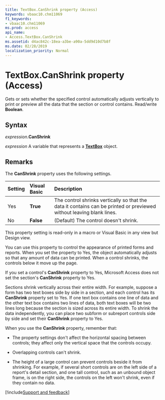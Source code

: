```yaml
---
title: TextBox.CanShrink property (Access)
keywords: vbaac10.chm11069
f1_keywords:
- vbaac10.chm11069
ms.prod: access
api_name:
- Access.TextBox.CanShrink
ms.assetid: d4ac842c-18ea-a3be-a90a-5dd9d10d7b8f
ms.date: 02/28/2019
localization_priority: Normal
---
```



# TextBox.CanShrink property (Access)

Gets or sets whether the specified control automatically adjusts vertically to print or preview all the data that the section or control contains. Read/write **Boolean**.


## Syntax

_expression_.**CanShrink**

_expression_ A variable that represents a **[TextBox](Access.TextBox.md)** object.


## Remarks

The **CanShrink** property uses the following settings.

|Setting|Visual Basic|Description|
|:-----|:-----|:-----|
|Yes|**True**|The control shrinks vertically so that the data it contains can be printed or previewed without leaving blank lines.|
|No|**False**|(Default) The control doesn't shrink.|

This property setting is read-only in a macro or Visual Basic in any view but Design view.

You can use this property to control the appearance of printed forms and reports. When you set the property to Yes, the object automatically adjusts so that any amount of data can be printed. When a control shrinks, the controls below it move up the page.

If you set a control's **CanShrink** property to Yes, Microsoft Access does not set the section's **CanShrink** property to Yes.

Sections shrink vertically across their entire width. For example, suppose a form has two text boxes side by side in a section, and each control has its **CanShrink** property set to Yes. If one text box contains one line of data and the other text box contains two lines of data, both text boxes will be two lines long because the section is sized across its entire width. To shrink the data independently, you can place two subform or subreport controls side by side and set their **CanShrink** property to Yes.

When you use the **CanShrink** property, remember that:

- The property settings don't affect the horizontal spacing between controls; they affect only the vertical space that the controls occupy.
    
- Overlapping controls can't shrink.
    
- The height of a large control can prevent controls beside it from shrinking. For example, if several short controls are on the left side of a report's detail section, and one tall control, such as an unbound object frame, is on the right side, the controls on the left won't shrink, even if they contain no data.
    

[!include[Support and feedback](~/includes/feedback-boilerplate.md)]